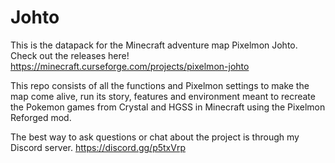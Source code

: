 # Johto
This is the datapack for the Minecraft adventure map Pixelmon Johto. Check out the releases here!
https://minecraft.curseforge.com/projects/pixelmon-johto

This repo consists of all the functions and Pixelmon settings to make the map come alive, run its story, features and environment meant to recreate the Pokemon games from Crystal and HGSS in Minecraft using the Pixelmon Reforged mod.

The best way to ask questions or chat about the project is through my Discord server. https://discord.gg/p5txVrp
